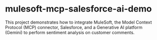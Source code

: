 # mulesoft-mcp-salesforce-ai-demo
This project demonstrates how to integrate MuleSoft, the Model Context Protocol (MCP) connector, Salesforce, and a Generative AI platform (Gemini) to perform sentiment analysis on customer comments.
